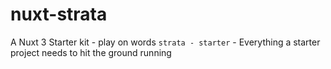 # nuxt-strata
A Nuxt 3 Starter kit - play on words `strata - starter` - Everything a starter project needs to hit the ground running
